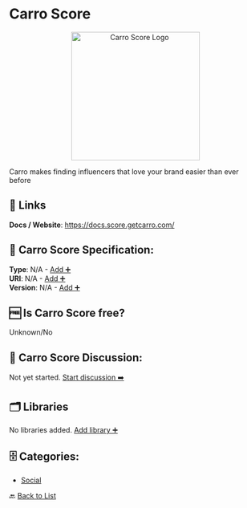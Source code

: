# Carro Score
<p align="center">
    <img width="256" src="https://raw.githubusercontent.com/apis-list/apis-list/main/apis/carro-score/logo_256x256.png" alt="Carro Score Logo"/>
</p>
Carro makes finding influencers that love your brand easier than ever before

##  🔗 Links
**Docs / Website**: https://docs.score.getcarro.com/

## 🧬 Carro Score Specification:
**Type**: N/A - [Add ➕](https://github.com/apis-list/apis-list/edit/main/apis/carro-score/carro-score.yaml)  
**URI**: N/A - [Add ➕](https://github.com/apis-list/apis-list/edit/main/apis/carro-score/carro-score.yaml)  
**Version**: N/A - [Add ➕](https://github.com/apis-list/apis-list/edit/main/apis/carro-score/carro-score.yaml)

## 🆓 Is Carro Score free?
 Unknown/No 

## 💬 Carro Score Discussion:
Not yet started. [Start discussion ➡️](https://github.com/apis-list/apis-list/discussions/new)

## 🗂️ Libraries

No libraries added. [Add library ➕](https://github.com/apis-list/apis-list/edit/main/apis/carro-score/carro-score.yaml)    


## 🗄️ Categories:
- [Social](https://github.com/apis-list/apis-list#social-)

🔙  [Back to List](https://github.com/apis-list/apis-list)
